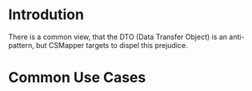 # Introdution

There is a common view, that the DTO (Data Transfer Object)  is an anti-pattern, but CSMapper targets to dispel this prejudice.

# Common Use Cases
